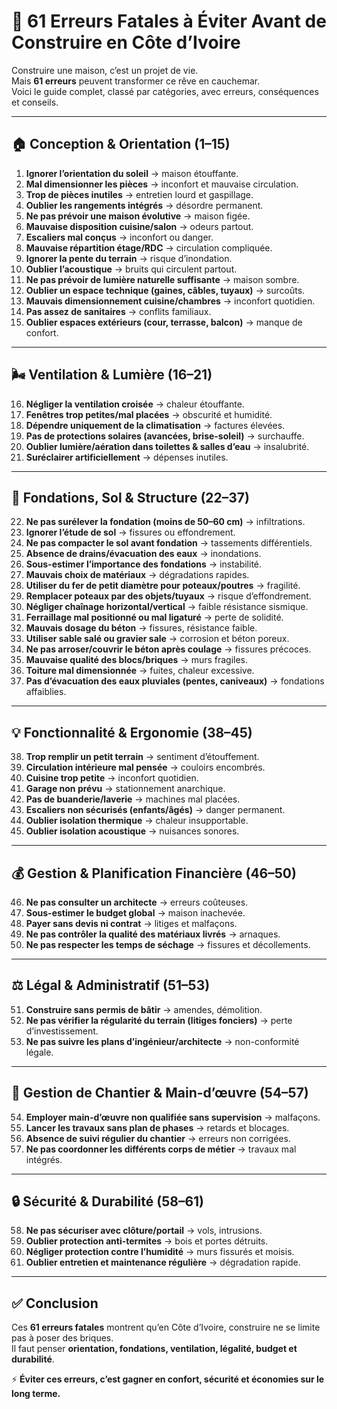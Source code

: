 # 🚧 61 Erreurs Fatales à Éviter Avant de Construire en Côte d’Ivoire

Construire une maison, c’est un projet de vie.  
Mais **61 erreurs** peuvent transformer ce rêve en cauchemar.  
Voici le guide complet, classé par catégories, avec erreurs, conséquences et conseils.  

---

## 🏠 Conception & Orientation (1–15)

1. **Ignorer l’orientation du soleil** → maison étouffante.  
2. **Mal dimensionner les pièces** → inconfort et mauvaise circulation.  
3. **Trop de pièces inutiles** → entretien lourd et gaspillage.  
4. **Oublier les rangements intégrés** → désordre permanent.  
5. **Ne pas prévoir une maison évolutive** → maison figée.  
6. **Mauvaise disposition cuisine/salon** → odeurs partout.  
7. **Escaliers mal conçus** → inconfort ou danger.  
8. **Mauvaise répartition étage/RDC** → circulation compliquée.  
9. **Ignorer la pente du terrain** → risque d’inondation.  
10. **Oublier l’acoustique** → bruits qui circulent partout.  
11. **Ne pas prévoir de lumière naturelle suffisante** → maison sombre.  
12. **Oublier un espace technique (gaines, câbles, tuyaux)** → surcoûts.  
13. **Mauvais dimensionnement cuisine/chambres** → inconfort quotidien.  
14. **Pas assez de sanitaires** → conflits familiaux.  
15. **Oublier espaces extérieurs (cour, terrasse, balcon)** → manque de confort.  

---

## 🌬️ Ventilation & Lumière (16–21)

16. **Négliger la ventilation croisée** → chaleur étouffante.  
17. **Fenêtres trop petites/mal placées** → obscurité et humidité.  
18. **Dépendre uniquement de la climatisation** → factures élevées.  
19. **Pas de protections solaires (avancées, brise-soleil)** → surchauffe.  
20. **Oublier lumière/aération dans toilettes & salles d’eau** → insalubrité.  
21. **Suréclairer artificiellement** → dépenses inutiles.  

---

## 🧱 Fondations, Sol & Structure (22–37)

22. **Ne pas surélever la fondation (moins de 50–60 cm)** → infiltrations.  
23. **Ignorer l’étude de sol** → fissures ou effondrement.  
24. **Ne pas compacter le sol avant fondation** → tassements différentiels.  
25. **Absence de drains/évacuation des eaux** → inondations.  
26. **Sous-estimer l’importance des fondations** → instabilité.  
27. **Mauvais choix de matériaux** → dégradations rapides.  
28. **Utiliser du fer de petit diamètre pour poteaux/poutres** → fragilité.  
29. **Remplacer poteaux par des objets/tuyaux** → risque d’effondrement.  
30. **Négliger chaînage horizontal/vertical** → faible résistance sismique.  
31. **Ferraillage mal positionné ou mal ligaturé** → perte de solidité.  
32. **Mauvais dosage du béton** → fissures, résistance faible.  
33. **Utiliser sable salé ou gravier sale** → corrosion et béton poreux.  
34. **Ne pas arroser/couvrir le béton après coulage** → fissures précoces.  
35. **Mauvaise qualité des blocs/briques** → murs fragiles.  
36. **Toiture mal dimensionnée** → fuites, chaleur excessive.  
37. **Pas d’évacuation des eaux pluviales (pentes, caniveaux)** → fondations affaiblies.  

---

## 💡 Fonctionnalité & Ergonomie (38–45)

38. **Trop remplir un petit terrain** → sentiment d’étouffement.  
39. **Circulation intérieure mal pensée** → couloirs encombrés.  
40. **Cuisine trop petite** → inconfort quotidien.  
41. **Garage non prévu** → stationnement anarchique.  
42. **Pas de buanderie/laverie** → machines mal placées.  
43. **Escaliers non sécurisés (enfants/âgés)** → danger permanent.  
44. **Oublier isolation thermique** → chaleur insupportable.  
45. **Oublier isolation acoustique** → nuisances sonores.  

---

## 💰 Gestion & Planification Financière (46–50)

46. **Ne pas consulter un architecte** → erreurs coûteuses.  
47. **Sous-estimer le budget global** → maison inachevée.  
48. **Payer sans devis ni contrat** → litiges et malfaçons.  
49. **Ne pas contrôler la qualité des matériaux livrés** → arnaques.  
50. **Ne pas respecter les temps de séchage** → fissures et décollements.  

---

## ⚖️ Légal & Administratif (51–53)

51. **Construire sans permis de bâtir** → amendes, démolition.  
52. **Ne pas vérifier la régularité du terrain (litiges fonciers)** → perte d’investissement.  
53. **Ne pas suivre les plans d’ingénieur/architecte** → non-conformité légale.  

---

## 👷 Gestion de Chantier & Main-d’œuvre (54–57)

54. **Employer main-d’œuvre non qualifiée sans supervision** → malfaçons.  
55. **Lancer les travaux sans plan de phases** → retards et blocages.  
56. **Absence de suivi régulier du chantier** → erreurs non corrigées.  
57. **Ne pas coordonner les différents corps de métier** → travaux mal intégrés.  

---

## 🔒 Sécurité & Durabilité (58–61)

58. **Ne pas sécuriser avec clôture/portail** → vols, intrusions.  
59. **Oublier protection anti-termites** → bois et portes détruits.  
60. **Négliger protection contre l’humidité** → murs fissurés et moisis.  
61. **Oublier entretien et maintenance régulière** → dégradation rapide.  

---

## ✅ Conclusion

Ces **61 erreurs fatales** montrent qu’en Côte d’Ivoire, construire ne se limite pas à poser des briques.  
Il faut penser **orientation, fondations, ventilation, légalité, budget et durabilité**.  

⚡ **Éviter ces erreurs, c’est gagner en confort, sécurité et économies sur le long terme.**
